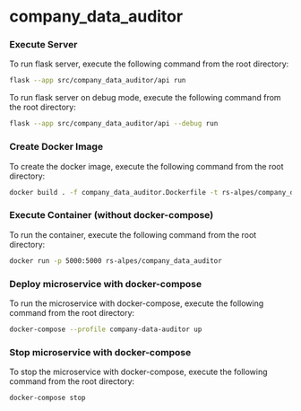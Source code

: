 # company_data_auditor


### Execute Server

To run flask server, execute the following command from the root directory:

```bash
flask --app src/company_data_auditor/api run
```

To run flask server on debug mode, execute the following command from the root directory:

```bash
flask --app src/company_data_auditor/api --debug run
```


### Create Docker Image

To create the docker image, execute the following command from the root directory:

```bash
docker build . -f company_data_auditor.Dockerfile -t rs-alpes/company_data_auditor
```


### Execute Container (without docker-compose)

To run the container, execute the following command from the root directory:

```bash
docker run -p 5000:5000 rs-alpes/company_data_auditor
```


### Deploy microservice with docker-compose

To run the microservice with docker-compose, execute the following command from the root directory:

```bash
docker-compose --profile company-data-auditor up
```


### Stop microservice with docker-compose

To stop the microservice with docker-compose, execute the following command from the root directory:

```bash
docker-compose stop
```
